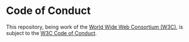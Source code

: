 # Code of Conduct

This repository, being work of the 
[World Wide Web Consortium (W3C)](https://www.w3.org/), is subject to the 
[W3C Code of Conduct](https://www.w3.org/policies/code-of-conduct/).
